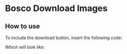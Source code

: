 Bosco Download Images
=====================


## How to use
To include the download button, insert the following code:
    <a href="http://bosco.opensciencegrid.org/download/"><i src="https://raw.github.com/osg-bosco/bosco-download-images/master/images/download-blue.png" alt="Bosco Download"></a>

Which will look like:
<a href="http://bosco.opensciencegrid.org/download/"><i src="https://raw.github.com/osg-bosco/bosco-download-images/master/images/download-blue.png" alt="Bosco Download"></a>
